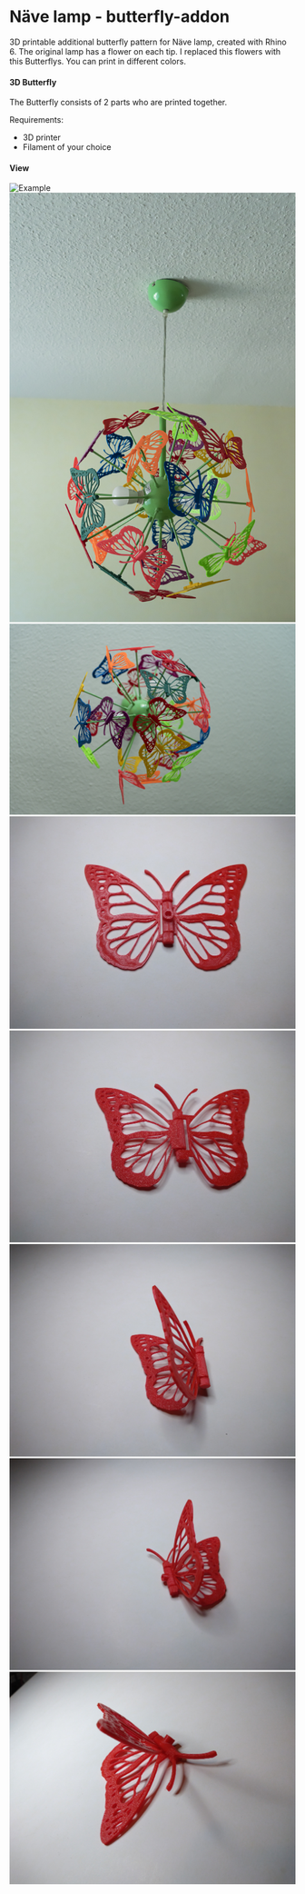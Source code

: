 # Näve lamp - butterfly-addon
3D printable additional butterfly pattern for Näve lamp, created with Rhino 6.
The original lamp has a flower on each tip. I replaced this flowers with this Butterflys.
You can print in different colors.

#### 3D Butterfly 
The Butterfly consists of 2 parts who are printed together. 

Requirements:
* 3D printer 
* Filament of your choice

#### View
![Example](Orig-Näve-Flowers.jpg)
![Example](20200601-DSC05275.jpg)
![Example](20200601-DSC05282.jpg)
![Example](IMG_20200516_101915.jpg)
![Example](IMG_20200516_101933.jpg)
![Example](IMG_20200516_101943.jpg)
![Example](IMG_20200516_101949.jpg)
![Example](IMG_20200516_102004.jpg)

